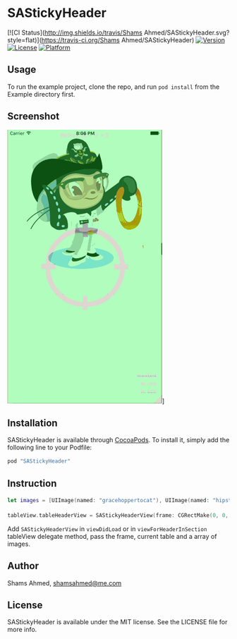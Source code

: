 # SAStickyHeader

[![CI Status](http://img.shields.io/travis/Shams Ahmed/SAStickyHeader.svg?style=flat)](https://travis-ci.org/Shams Ahmed/SAStickyHeader)
[![Version](https://img.shields.io/cocoapods/v/SAStickyHeader.svg?style=flat)](http://cocoapods.org/pods/SAStickyHeader)
[![License](https://img.shields.io/cocoapods/l/SAStickyHeader.svg?style=flat)](http://cocoapods.org/pods/SAStickyHeader)
[![Platform](https://img.shields.io/cocoapods/p/SAStickyHeader.svg?style=flat)](http://cocoapods.org/pods/SAStickyHeader)

## Usage

To run the example project, clone the repo, and run `pod install` from the Example directory first.

## Screenshot

![Platform](Screenshot/screenshot.gif)]

## Installation

SAStickyHeader is available through [CocoaPods](http://cocoapods.org). To install
it, simply add the following line to your Podfile:

```ruby
pod "SAStickyHeader"
```

## Instruction

``` swift
let images = [UIImage(named: "gracehoppertocat"), UIImage(named: "hipster-partycat")]
        
tableView.tableHeaderView = SAStickyHeaderView(frame: CGRectMake(0, 0, CGRectGetWidth(self.view.frame), 400), table: tableView, image: images)
```
Add `SAStickyHeaderView` in `viewDidLoad` or in `viewForHeaderInSection` tableView delegate method, pass the frame, current table and a array of images.

## Author

Shams Ahmed, shamsahmed@me.com

## License

SAStickyHeader is available under the MIT license. See the LICENSE file for more info.
